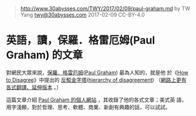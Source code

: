 ﻿> http://www.30abysses.com/TWY/2017/02/09/paul-graham.md
> by TW Yang <twy@30abysses.com> 2017-02-09 CC-BY-4.0

# 英語，讀，保羅．格雷厄姆(Paul Graham) 的文章

對網民大眾來說，[保羅．格雷厄姆][1]([Paul Graham][2]) 最為人知的，就是他
於《[How to Disagree][3]》中提出的
[反駁金字塔][4]([hierarchy of disagreement][5])
（[網路上更有各式翻譯、延伸版本][6] 。）

這篇文章介紹 [Paul Graham  的個人網站][7] ，其收錄了他的各式文章；美式英
語，用字淺顯，對於哲理、思考、軟體、商業、新創有興趣的話，可以試試。

[1]: https://zh.wikipedia.org/zh-tw/%E4%BF%9D%E7%BE%85%C2%B7%E6%A0%BC%E9%9B%B7%E5%8E%84%E5%A7%86
[2]: https://en.wikipedia.org/wiki/Paul_Graham_(computer_programmer)
[3]: http://www.paulgraham.com/disagree.html
[4]: https://zh.wikipedia.org/zh-tw/%E4%BF%9D%E7%BE%85%C2%B7%E6%A0%BC%E9%9B%B7%E5%8E%84%E5%A7%86#.E6.A0.BC.E9.9B.B7.E5.8E.84.E5.A7.86.E7.9A.84.E5.8F.8D.E9.A7.81.E9.87.91.E5.AD.97.E5.A1.94
[5]: https://en.wikipedia.org/wiki/Paul_Graham_(computer_programmer)#Graham.27s_hierarchy_of_disagreement
[6]: https://www.google.com/search?q=%E5%8F%8D%E9%A7%81%E9%87%91%E5%AD%97%E5%A1%94&tbm=isch
[7]: http://www.paulgraham.com/
